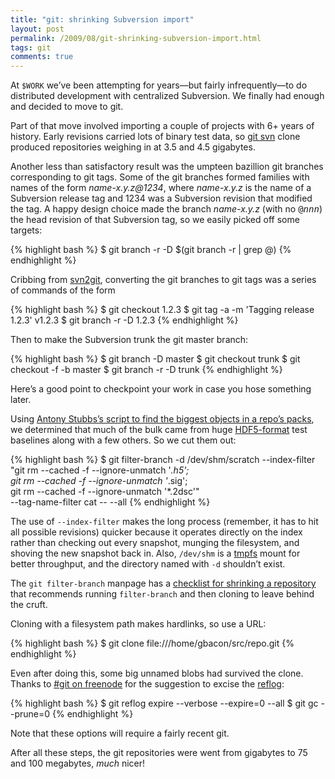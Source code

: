 ```yaml
---
title: "git: shrinking Subversion import"
layout: post
permalink: /2009/08/git-shrinking-subversion-import.html
tags: git
comments: true
---
```

At `$WORK` we’ve been attempting for years—but fairly infrequently—to
do distributed development with centralized Subversion. We finally had
enough and decided to move to git.

Part of that move involved importing a couple of projects with 6+ years
of history. Early revisions carried lots of binary test data, so
[git svn] clone produced repositories weighing in at 3.5 and 4.5
gigabytes.

[git svn]: http://www.kernel.org/pub/software/scm/git/docs/git-svn.html

Another less than satisfactory result was the umpteen bazillion git
branches corresponding to git tags. Some of the git branches formed
families with names of the form *name-x.y.z@1234*, where
*name-x.y.z* is the name of a Subversion release tag and 1234 was a
Subversion revision that modified the tag. A happy design choice made
the branch *name-x.y.z* (with no <tt>@<i>nnn</i></tt>) the head revision
of that Subversion tag, so we easily picked off some targets:

{% highlight bash %}
$ git branch -r -D $(git branch -r | grep @)
{% endhighlight %}

Cribbing from [svn2git], converting the git branches to git tags was a series of commands of the form

[svn2git]: http://github.com/jcoglan/svn2git/

{% highlight bash %}
$ git checkout 1.2.3
$ git tag -a -m 'Tagging release 1.2.3' v1.2.3
$ git branch -r -D 1.2.3
{% endhighlight %}

Then to make the Subversion trunk the git master branch:

{% highlight bash %}
$ git branch -D master
$ git checkout trunk
$ git checkout -f -b master
$ git branch -r -D trunk
{% endhighlight %}

Here’s a good point to checkpoint your work in case you hose something
later.

Using [Antony Stubbs’s script to find the biggest objects in a repo’s
packs][bigobj], we determined that much of the bulk came from huge
[HDF5-format] test baselines along with a few others. So we cut them out:

[bigobj]: http://stubbisms.wordpress.com/2009/07/10/git-script-to-show-largest-pack-objects-and-trim-your-waist-line/
[HDF5-format]: http://www.hdfgroup.org/HDF5/

{% highlight bash %}
$ git filter-branch -d /dev/shm/scratch --index-filter \
  "git rm --cached -f --ignore-unmatch '*.h5'; \
   git rm --cached -f --ignore-unmatch '*.sig'; \
   git rm --cached -f --ignore-unmatch '*.2dsc'" \
  --tag-name-filter cat -- --all
{% endhighlight %}

The use of `--index-filter` makes the long process (remember, it has to
hit all possible revisions) quicker because it operates directly on the
index rather than checking out every snapshot, munging the filesystem,
and shoving the new snapshot back in. Also, `/dev/shm` is a [tmpfs]
mount for better throughput, and the directory named with `-d` shouldn’t
exist.

[tmpfs]: http://en.wikipedia.org/wiki/TMPFS

The `git filter-branch` manpage has a [checklist for shrinking a
repository][checklist] that recommends running `filter-branch` and then
cloning to leave behind the cruft.

[checklist]: http://www.kernel.org/pub/software/scm/git/docs/git-filter-branch.html#_checklist_for_shrinking_a_repository

Cloning with a filesystem path makes hardlinks, so use a URL:

{% highlight bash %}
$ git clone file:///home/gbacon/src/repo.git
{% endhighlight %}

Even after doing this, some big unnamed blobs had survived the clone.
Thanks to [#git on freenode][poundgit] for the suggestion to excise
the [reflog]:

[poundgit]: irc://irc.freenote.net/git
[reflog]: http://www.gitready.com/intermediate/2009/02/09/reflog-your-safety-net.html

{% highlight bash %}
$ git reflog expire --verbose --expire=0 --all
$ git gc --prune=0
{% endhighlight %}

Note that these options will require a fairly recent git.

After all these steps, the git repositories were went from gigabytes to 75 and 100 megabytes, *much* nicer!
